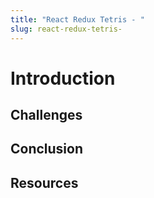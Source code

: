 ```yaml
---
title: "React Redux Tetris - "
slug: react-redux-tetris-
---
```




# Introduction 



## Challenges


## Conclusion


## Resources

 
